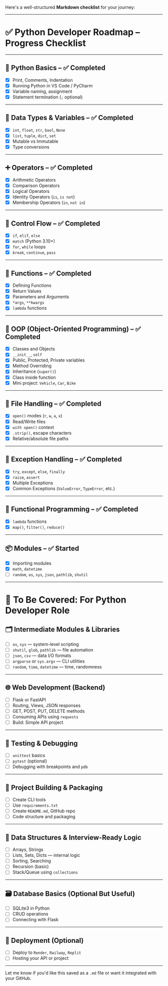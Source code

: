 Here's a well-structured **Markdown checklist** for your journey:

---

# ✅ Python Developer Roadmap – Progress Checklist

---

## 🧠 **Python Basics** – ✅ Completed

* [x] Print, Comments, Indentation
* [x] Running Python in VS Code / PyCharm
* [x] Variable naming, assignment
* [x] Statement termination (`;` optional)

---

## 🔢 **Data Types & Variables** – ✅ Completed

* [x] `int`, `float`, `str`, `bool`, `None`
* [x] `list`, `tuple`, `dict`, `set`
* [x] Mutable vs Immutable
* [x] Type conversions

---

## ➕ **Operators** – ✅ Completed

* [x] Arithmetic Operators
* [x] Comparison Operators
* [x] Logical Operators
* [x] Identity Operators (`is`, `is not`)
* [x] Membership Operators (`in`, `not in`)

---

## 🔁 **Control Flow** – ✅ Completed

* [x] `if`, `elif`, `else`
* [x] `match` (Python 3.10+)
* [x] `for`, `while` loops
* [x] `break`, `continue`, `pass`

---

## 🧰 **Functions** – ✅ Completed

* [x] Defining Functions
* [x] Return Values
* [x] Parameters and Arguments
* [x] `*args`, `**kwargs`
* [x] `lambda` functions

---

## 🧱 **OOP (Object-Oriented Programming)** – ✅ Completed

* [x] Classes and Objects
* [x] `__init__`, `self`
* [x] Public, Protected, Private variables
* [x] Method Overriding
* [x] Inheritance (`super()`)
* [x] Class inside function
* [x] Mini project: `Vehicle`, `Car`, `Bike`

---

## 📂 **File Handling** – ✅ Completed

* [x] `open()` modes (`r`, `w`, `a`, `x`)
* [x] Read/Write files
* [x] `with open()` context
* [x] `.strip()`, escape characters
* [x] Relative/absolute file paths

---

## 🧨 **Exception Handling** – ✅ Completed

* [x] `try`, `except`, `else`, `finally`
* [x] `raise`, `assert`
* [x] Multiple Exceptions
* [x] Common Exceptions (`ValueError`, `TypeError`, etc.)

---

## 🔁 **Functional Programming** – ✅ Completed

* [x] `lambda` functions
* [x] `map()`, `filter()`, `reduce()`

---

## 📦 **Modules** – ✅ Started

* [x] Importing modules
* [x] `math`, `datetime`
* [ ] `random`, `os`, `sys`, `json`, `pathlib`, `shutil`

---

# 🚀 To Be Covered: For Python Developer Role

## 🗂️ **Intermediate Modules & Libraries**

* [ ] `os`, `sys` — system-level scripting
* [ ] `shutil`, `glob`, `pathlib` — file automation
* [ ] `json`, `csv` — data I/O formats
* [ ] `argparse` or `sys.argv` — CLI utilities
* [ ] `random`, `time`, `datetime` — time, randomness

---

## 🌐 **Web Development (Backend)**

* [ ] Flask or FastAPI
* [ ] Routing, Views, JSON responses
* [ ] GET, POST, PUT, DELETE methods
* [ ] Consuming APIs using `requests`
* [ ] Build: Simple API project

---

## 🧪 **Testing & Debugging**

* [ ] `unittest` basics
* [ ] `pytest` (optional)
* [ ] Debugging with breakpoints and `pdb`

---

## 🧰 **Project Building & Packaging**

* [ ] Create CLI tools
* [ ] Use `requirements.txt`
* [ ] Create `README.md`, GitHub repo
* [ ] Code structure and packaging

---

## 🧠 **Data Structures & Interview-Ready Logic**

* [ ] Arrays, Strings
* [ ] Lists, Sets, Dicts — internal logic
* [ ] Sorting, Searching
* [ ] Recursion (basic)
* [ ] Stack/Queue using `collections`

---

## 🗃️ **Database Basics (Optional But Useful)**

* [ ] SQLite3 in Python
* [ ] CRUD operations
* [ ] Connecting with Flask

---

## 🚀 **Deployment (Optional)**

* [ ] Deploy to `Render`, `Railway`, `Replit`
* [ ] Hosting your API or project

---

Let me know if you'd like this saved as a `.md` file or want it integrated with your GitHub.
